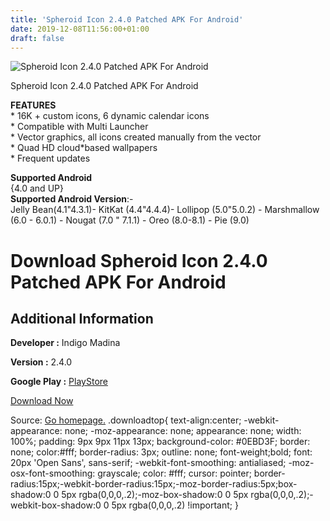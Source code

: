 ```yaml
---
title: 'Spheroid Icon 2.4.0 Patched APK For Android'
date: 2019-12-08T11:56:00+01:00
draft: false
---
```


![Spheroid Icon 2.4.0 Patched APK For Android](https://i1.wp.com/apkhome.net/wp-content/uploads/2019/12/Spheroid-Icon-2.4.0-Patched.png "Spheroid Icon 2.4.0 Patched APK For Android")

  

Spheroid Icon 2.4.0 Patched APK For Android

**FEATURES**  
\* 16K + custom icons, 6 dynamic calendar icons  
\* Compatible with Multi Launcher  
\* Vector graphics, all icons created manually from the vector  
\* Quad HD cloud\*based wallpapers  
\* Frequent updates

**Supported Android**  
{4.0 and UP}  
**Supported Android Version**:-  
Jelly Bean(4.1"4.3.1)- KitKat (4.4"4.4.4)- Lollipop (5.0"5.0.2) - Marshmallow (6.0 - 6.0.1) - Nougat (7.0 " 7.1.1) - Oreo (8.0-8.1) - Pie (9.0)

Download Spheroid Icon 2.4.0 Patched APK For Android
====================================================

Additional Information
----------------------

**Developer :** Indigo Madina

**Version :** 2.4.0

**Google Play :** [PlayStore](https://play.google.com/store/apps/details?id=com.indigomadina.spheroid)

  

[Download Now](https://store4app.co/post/spheroid-icon-2-4-0-patched-apk-for-android_1575800582)

  
Source: [Go homepage.](https://store4app.co/post/spheroid-icon-2-4-0-patched-apk-for-android_1575800582) .downloadtop{ text-align:center; -webkit-appearance: none; -moz-appearance: none; appearance: none; width: 100%; padding: 9px 9px 11px 13px; background-color: #0EBD3F; border: none; color:#fff; border-radius: 3px; outline: none; font-weight;bold; font: 20px 'Open Sans', sans-serif; -webkit-font-smoothing: antialiased; -moz-osx-font-smoothing: grayscale; color: #fff; cursor: pointer; border-radius:15px;-webkit-border-radius:15px;-moz-border-radius:5px;box-shadow:0 0 5px rgba(0,0,0,.2);-moz-box-shadow:0 0 5px rgba(0,0,0,.2);-webkit-box-shadow:0 0 5px rgba(0,0,0,.2) !important; }